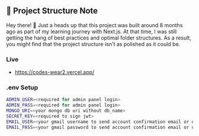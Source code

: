 ## 🚧 Project Structure Note

Hey there! 👋 Just a heads up that this project was built around 8 months ago as part of my learning journey with Next.js. At that time, I was still getting the hang of best practices and optimal folder structures. As a result, you might find that the project structure isn't as polished as it could be.

### Live
* https://codes-wear2.vercel.app/

### .env Setup
```sh
ADMIN_USER=<required for admin panel login>
ADMIN_PASS=<required for admin panel login>
MONGO_URI=<your mongo db uri without db_name>
SECRET_KEY=<required to sign jwt>
EMAIL_USER=<your gmail username to send account confirmation email or other email>
EMAIL_PASS=<your gmail password to send account confirmation email or other email>
```
